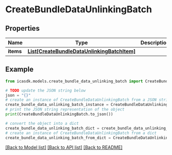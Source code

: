 # CreateBundleDataUnlinkingBatch


## Properties

Name | Type | Description | Notes
------------ | ------------- | ------------- | -------------
**items** | [**List[CreateBundleDataUnlinkingBatchItem]**](CreateBundleDataUnlinkingBatchItem.md) |  | 

## Example

```python
from icasdk.models.create_bundle_data_unlinking_batch import CreateBundleDataUnlinkingBatch

# TODO update the JSON string below
json = "{}"
# create an instance of CreateBundleDataUnlinkingBatch from a JSON string
create_bundle_data_unlinking_batch_instance = CreateBundleDataUnlinkingBatch.from_json(json)
# print the JSON string representation of the object
print(CreateBundleDataUnlinkingBatch.to_json())

# convert the object into a dict
create_bundle_data_unlinking_batch_dict = create_bundle_data_unlinking_batch_instance.to_dict()
# create an instance of CreateBundleDataUnlinkingBatch from a dict
create_bundle_data_unlinking_batch_from_dict = CreateBundleDataUnlinkingBatch.from_dict(create_bundle_data_unlinking_batch_dict)
```
[[Back to Model list]](../README.md#documentation-for-models) [[Back to API list]](../README.md#documentation-for-api-endpoints) [[Back to README]](../README.md)



